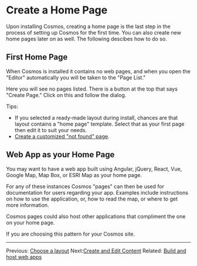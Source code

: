 # Create a Home Page
Upon installing Cosmos, creating a home page is the last step in the process of setting up Cosmos for the first time. You can also create new home pages later on as well. The following descibes how to do so.

## First Home Page
When Cosmos is installed it contains no web pages, and when you open the "Editor" automatically you will be taken to the "Page List."

Here you will see no pages listed. There is a button at the top that says "Create Page." Click on this and follow the dialog.

Tips:
* If you selected a ready-made layout during install, chances are that layout contains a "home page" template. Select that as your first page then edit it to suit your needs.
* [Create a customized "not found" page](NotFoundPage.md).

## Web App as your Home Page
You may want to have a web app built using Angular, jQuery, React, Vue, Google Map, Map Box, or ESRI Map as your home page.

For any of these instances Cosmos "pages" can then be used for documentation for users regarding your app. Examples include instructions on how to use the application, or, how to read the map, or where to get more information.

Cosmos pages could also host other applications that compliment the one on your home page.

If you are choosing this pattern for your Cosmos site.

___
Previous: [Choose a layout](https://github.com/CosmosSoftware/Cosmos.Cms/blob/main/Documentation/Layouts/Import.md) Next:[Create and Edit Content](https://github.com/CosmosSoftware/Cosmos.Cms/blob/main/Documentation/Content/Readme.md) Related: [Build and host web apps](https://github.com/CosmosSoftware/Cosmos.Cms/blob/main/Documentation/Content/BuildAndHostWebApps.md)
